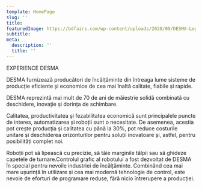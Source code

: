 ```yaml
---
template: HomePage
slug: ''
title:
featuredImage: https://bdfairs.com/wp-content/uploads/2020/09/DESMA-Logo-TFISPE-2016-1000px-RGB.jpg
subtitle:
meta:
  description: ''
  title: ''
---
```


EXPERIENCE DESMA

DESMA furnizează producători de încălțăminte din întreaga lume sisteme de producție eficiente și economice de cea mai înaltă calitate, fiabile și rapide.

DESMA reprezintă mai mult de 70 de ani de măiestrie solidă combinată cu deschidere, inovație și dorința de schimbare.

Calitatea, productivitatea și fezabilitatea economică sunt principalele puncte de interes, automatizarea și roboții sunt o necesitate. De asemenea, acestia pot crește producția și calitatea cu până la 30%, pot reduce costurile unitare și deschiderea orizonturilor pentru soluții inovatoare și, astfel, pentru posibilități complet noi.

Roboții pot să lipească cu precizie, să tăie marginile tălpii sau să ghideze capetele de turnare.Controlul grafic al robotului a fost dezvoltat de DESMA în special pentru nevoile industriei de încălțăminte. Combinând cea mai mare ușurință în utilizare și cea mai modernă tehnologie de control, este nevoie de eforturi de programare reduse, fără nicio întrerupere a producției.

